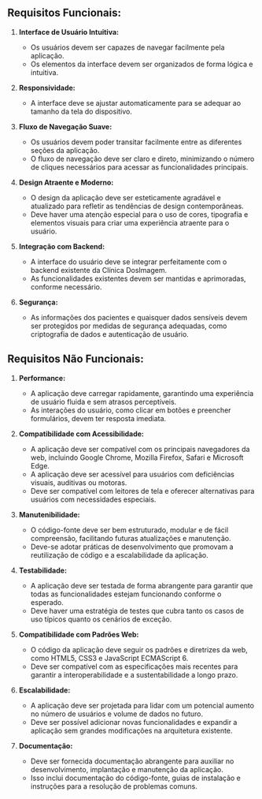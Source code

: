 ## Requisitos Funcionais:

1. **Interface de Usuário Intuitiva:**
   - Os usuários devem ser capazes de navegar facilmente pela aplicação.
   - Os elementos da interface devem ser organizados de forma lógica e intuitiva.

2. **Responsividade:**
   - A interface deve se ajustar automaticamente para se adequar ao tamanho da tela do dispositivo.

3. **Fluxo de Navegação Suave:**
   - Os usuários devem poder transitar facilmente entre as diferentes seções da aplicação.
   - O fluxo de navegação deve ser claro e direto, minimizando o número de cliques necessários para acessar as funcionalidades principais.

4. **Design Atraente e Moderno:**
   - O design da aplicação deve ser esteticamente agradável e atualizado para refletir as tendências de design contemporâneas.
   - Deve haver uma atenção especial para o uso de cores, tipografia e elementos visuais para criar uma experiência atraente para o usuário.

5. **Integração com Backend:**
   - A interface do usuário deve se integrar perfeitamente com o backend existente da Clínica DosImagem.
   - As funcionalidades existentes devem ser mantidas e aprimoradas, conforme necessário.

6. **Segurança:**
   - As informações dos pacientes e quaisquer dados sensíveis devem ser protegidos por medidas de segurança adequadas, como criptografia de dados e autenticação de usuário.

## Requisitos Não Funcionais:

1. **Performance:**
   - A aplicação deve carregar rapidamente, garantindo uma experiência de usuário fluida e sem atrasos perceptíveis.
   - As interações do usuário, como clicar em botões e preencher formulários, devem ter resposta imediata.

2. **Compatibilidade com Acessibilidade:**
   - A aplicação deve ser compatível com os principais navegadores da web, incluindo Google Chrome, Mozilla Firefox, Safari e Microsoft Edge.
   - A aplicação deve ser acessível para usuários com deficiências visuais, auditivas ou motoras.
   - Deve ser compatível com leitores de tela e oferecer alternativas para usuários com necessidades especiais.

4. **Manutenibilidade:**
   - O código-fonte deve ser bem estruturado, modular e de fácil compreensão, facilitando futuras atualizações e manutenção.
   - Deve-se adotar práticas de desenvolvimento que promovam a reutilização de código e a escalabilidade da aplicação.

5. **Testabilidade:**
   - A aplicação deve ser testada de forma abrangente para garantir que todas as funcionalidades estejam funcionando conforme o esperado.
   - Deve haver uma estratégia de testes que cubra tanto os casos de uso típicos quanto os cenários de exceção.

6. **Compatibilidade com Padrões Web:**
   - O código da aplicação deve seguir os padrões e diretrizes da web, como HTML5, CSS3 e JavaScript ECMAScript 6.
   - Deve ser compatível com as especificações mais recentes para garantir a interoperabilidade e a sustentabilidade a longo prazo.

7. **Escalabilidade:**
   - A aplicação deve ser projetada para lidar com um potencial aumento no número de usuários e volume de dados no futuro.
   - Deve ser possível adicionar novas funcionalidades e expandir a aplicação sem grandes modificações na arquitetura existente.

8. **Documentação:**
   - Deve ser fornecida documentação abrangente para auxiliar no desenvolvimento, implantação e manutenção da aplicação.
   - Isso inclui documentação do código-fonte, guias de instalação e instruções para a resolução de problemas comuns.
